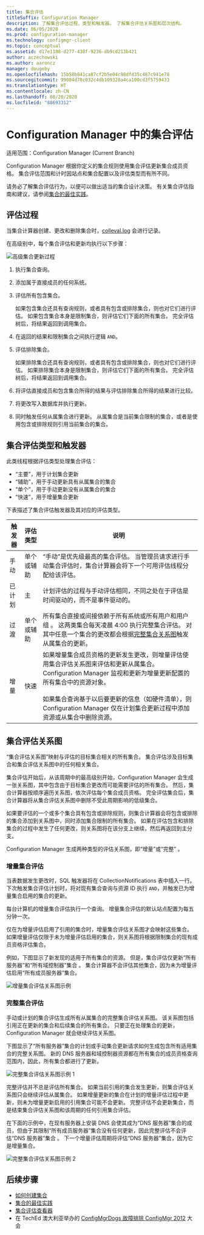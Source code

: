 ```yaml
---
title: 集合评估
titleSuffix: Configuration Manager
description: 了解集合评估过程、类型和触发器。 了解集合评估关系图和层次结构。
ms.date: 06/05/2020
ms.prod: configuration-manager
ms.technology: configmgr-client
ms.topic: conceptual
ms.assetid: d17e1188-d277-438f-9236-db9cd213b421
author: aczechowski
ms.author: aaroncz
manager: dougeby
ms.openlocfilehash: 15b58b841ca87cf2b5e04c98dfd35c487c941e78
ms.sourcegitcommit: 99084d70c032c4db109328a4ca100cd3f5759433
ms.translationtype: HT
ms.contentlocale: zh-CN
ms.lasthandoff: 08/20/2020
ms.locfileid: "88693312"
---
```

# <a name="collection-evaluation-in-configuration-manager"></a>Configuration Manager 中的集合评估

适用范围：Configuration Manager (Current Branch)

Configuration Manager 根据你定义的集合规则使用集合评估更新集合成员资格。 集合评估范围和计时因站点和集合配置以及评估类型而有所不同。 

请务必了解集合评估行为，以便可以做出适当的集合设计决策。 有关集合评估指南和建议，请参阅[集合的最佳实践](best-practices-for-collections.md)。

## <a name="evaluation-process"></a>评估过程

当集合计算器创建、更改和删除集合时，[colleval.log](../../../plan-design/hierarchy/log-files.md#BKMK_ServerLogs) 会进行记录。

在高级别中，每个集合评估和更新均执行以下步骤：

![高级集合更新过程](media/high-level-collection-update-process.png)

1. 执行集合查询。
1. 添加属于直接成员的任何系统。
1. 评估所有包含集合。
   
   如果包含集合还具有查询规则，或者具有包含或排除集合，则也对它们进行评估。 如果包含集合本身是限制集合，则评估它们下面的所有集合。 完全评估树后，将结果返回到调用集合。
   
1. 在返回的结果和限制集合之间执行逻辑 `AND`。
1. 评估排除集合。
   
   如果排除集合还具有查询规则，或者具有包含或排除集合，则也对它们进行评估。 如果排除集合本身是限制集合，则评估它们下面的所有集合。 完全评估树后，将结果返回到调用集合。
   
1. 将评估直接成员和包含集合所得的结果与评估排除集合所得的结果进行比较。
1. 将更改写入数据库并执行更新。
1. 同时触发任何从属集合进行更新。 从属集合是当前集合限制的集合，或者是使用包含或排除规则引用当前集合的集合。

## <a name="collection-evaluation-types-and-triggers"></a>集合评估类型和触发器

此类线程根据评估类型处理集合评估：

- “主要”，用于计划集合更新
- “辅助”，用于手动更新具有从属集合的集合
- “单个”，用于手动更新没有从属集合的集合
- “快速”，用于增量集合更新

下表描述了集合评估触发器及其对应的评估类型。 

| 触发器 | 评估类型 | 说明 |
|---------|-----------------|-------------|
|手动|单个或辅助|“手动”是优先级最高的集合评估。 当管理员请求进行手动集合评估时，集合计算器会将下一个可用评估线程分配给该评估。|
|已计划|主|计划评估的过程与手动评估相同，不同之处在于评估是时间驱动的，而不是事件驱动的。|
|过渡|单个或辅助|所有集合直接或间接依赖于所有系统或所有用户和用户组 。 这两类集合每天凌晨 4:00 执行完整集合评估。 对其中任意一个集合的更改都会根据[完整集合关系图](#collection-evaluation-graph)触发从属集合的更新。
|增量|快速|如果增量集合成员资格的更新发生更改，则增量评估使用集合评估关系图来评估和更新从属集合。 Configuration Manager 监视和更新为增量更新配置的所有集合中的资源对象。<br /><br />如果集合查询基于以后要更新的信息（如硬件清单），则 Configuration Manager 仅在计划集合更新过程中添加资源或从集合中删除资源。|

## <a name="collection-evaluation-graph"></a>集合评估关系图

“集合评估关系图”映射与评估的目标集合相关的所有集合。 集合评估涉及目标集合和集合评估关系图中的任何相关集合。

集合评估开始后，从该周期中的最高级别开始，Configuration Manager 会生成一张关系图，其中包含由于目标集合更改而可能需要评估的所有集合。 然后，集合计算器按顺序遍历关系图，依次评估每个集合成员资格。 完全评估集合后，集合计算器将从集合评估关系图中删除不受此周期影响的低级集合。

如果要评估的一个或多个集合具有包含或排除规则，则集合计算器会将包含或排除的集合添加到关系图中，同时添加集合限制的所有集合。 如果在评估包含和排除集合的过程中发生了任何更改，则关系图将在该分支上继续，然后再返回到主分支。

Configuration Manager 生成两种类型的评估关系图，即“增量”或“完整” 。

### <a name="incremental-collection-evaluation"></a>增量集合评估

当表数据发生更改时，SQL 触发器将在 CollectionNotifications 表中插入一行。 下次触发集合评估计划时，将对现有集合查询与资源 ID 执行 `AND`，并触发已为增量集合启用的集合的更新。

每台计算机的增量集合评估执行一个查询。 增量集合评估的默认站点配置为每五分钟一次。

仅在为增量评估启用了引用的集合时，增量集合评估关系图才会映射这些集合。 如果增量评估仅限于未为增量评估启用的集合，则关系图将根据限制集合的现有成员资格评估集合。 

例如，下图显示了新发现的适用于所有集合的资源。 但是，集合评估仅更新“所有服务器”和“所有域控制器”集合 。 集合计算器不会评估其他集合，因为未为增量评估启用“所有成员服务器”集合。

![增量集合评估关系图示例](media/incremental-collection-evaluation-graph.png)

### <a name="full-collection-evaluation"></a>完整集合评估

手动或计划的集合评估生成所有从属集合的完整集合评估关系图。 该关系图包括引用正在更新的集合和后续集合的所有集合。 只要正在处理集合的更新，Configuration Manager 就会继续评估关系图。

下图显示了“所有服务器”集合的计划或手动集合更新请求如何生成包含所有适用集合的完整关系图。 新的 DNS 服务器和域控制器资源都在所有集合的成员资格查询范围内，因此，所有集合都进行了更新。

![完整集合评估关系图示例 1](media/full-collection-evaluation-graph-1.png)

完整评估并不总是评估所有集合。 如果当前引用的集合发生更新，则集合评估关系图只会继续评估从属集合。 如果增量更新的集合在计划的增量评估过程中更新，则未为增量更新启用的引用集合可能不会更新。 完整评估不会更新集合，而是结束集合评估关系图和该周期的任何引用集合评估。 

在下面的示例中，在现有服务器上安装 DNS 会使其成为“DNS 服务器”集合的成员，但由于其限制“所有成员服务器”集合没有任何更新，因此完整评估不会评估“DNS 服务器”集合  。 下一个增量评估周期将评估“DNS 服务器”集合，因为它是增量集合。

![完整集合评估关系图示例 2](media/full-collection-evaluation-graph-2.png)

## <a name="next-steps"></a>后续步骤
- [如何创建集合](create-collections.md)
- [集合的最佳实践](best-practices-for-collections.md)
- [集合评估查看器](../../../support/ceviewer.md)
- 在 TechEd 澳大利亚举办的 [ConfigMgrDogs 故障排除 ConfigMgr 2012](https://channel9.msdn.com/Events/TechEd/Australia/2014/DCI411) 大会